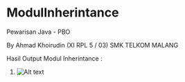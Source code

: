 # ModulInherintance
Pewarisan Java - PBO

By Ahmad Khoirudin (XI RPL 5 / 03)
SMK TELKOM MALANG

Hasil Output Modul Inherintance :
1. ![Alt text](https://user-images.githubusercontent.com/19210078/30011245-05add4c0-9160-11e7-8d22-4a7ad0bc4d5f.png)
